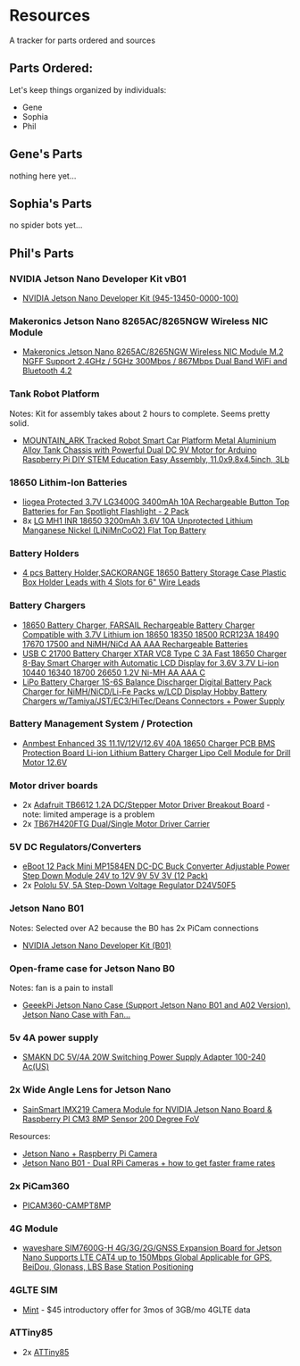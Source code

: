 # Resources

A tracker for parts ordered and sources

## Parts Ordered:

Let's keep things organized by individuals:

* Gene
* Sophia
* Phil

## Gene's Parts

nothing here yet...

## Sophia's Parts

no spider bots yet...

## Phil's Parts

### NVIDIA Jetson Nano Developer Kit vB01

* [NVIDIA Jetson Nano Developer Kit (945-13450-0000-100)](https://www.amazon.com/gp/product/B084DSDDLT/)

### Makeronics Jetson Nano 8265AC/8265NGW Wireless NIC Module

* [Makeronics Jetson Nano 8265AC/8265NGW Wireless NIC Module M.2 NGFF Support 2.4GHz / 5GHz 300Mbps / 867Mbps Dual Band WiFi and Bluetooth 4.2](https://www.amazon.com/gp/product/B07X2NLL85/)

### Tank Robot Platform

Notes: Kit for assembly takes about 2 hours to complete. Seems pretty solid.

* [MOUNTAIN_ARK Tracked Robot Smart Car Platform Metal Aluminium Alloy Tank Chassis with Powerful Dual DC 9V Motor for Arduino Raspberry Pi DIY STEM Education Easy Assembly, 11.0x9.8x4.5inch, 3Lb](https://www.amazon.com/gp/product/B07JPL6MHR/)

### 18650 Lithim-Ion Batteries

* [liogea Protected 3.7V LG3400G 3400mAh 10A Rechargeable Button Top Batteries for Fan Spotlight Flashlight - 2 Pack](https://www.amazon.com/gp/product/B07YBTQSQL/)
* 8x [LG MH1 INR 18650 3200mAh 3.6V 10A Unprotected Lithium Manganese Nickel (LiNiMnCoO2) Flat Top Battery](https://www.batteryjunction.com/lg-mh1-18650-3200mah-battery.html)

### Battery Holders

* [4 pcs Battery Holder,SACKORANGE 18650 Battery Storage Case Plastic Box Holder Leads with 4 Slots for 6" Wire Leads](https://www.amazon.com/gp/product/B06XSHT9HC/)

### Battery Chargers

* [18650 Battery Charger, FARSAIL Rechargeable Battery Charger Compatible with 3.7V Lithium ion 18650 18350 18500 RCR123A 18490 17670 17500 and NiMH/NiCd AA AAA Rechargeable Batteries](https://www.amazon.com/gp/product/B077VVNYLY/)
* [USB C 21700 Battery Charger XTAR VC8 Type C 3A Fast 18650 Charger 8-Bay Smart Charger with Automatic LCD Display for 3.6V 3.7V Li-ion 10440 16340 18700 26650 1.2V Ni-MH AA AAA C](https://www.amazon.com/gp/product/B07ZSHFFHF/)
* [LiPo Battery Charger 1S-6S Balance Discharger Digital Battery Pack Charger for NiMH/NiCD/Li-Fe Packs w/LCD Display Hobby Battery Chargers w/Tamiya/JST/EC3/HiTec/Deans Connectors + Power Supply ](https://www.amazon.com/gp/product/B07P71CKFW/)

### Battery Management System / Protection

* [Anmbest Enhanced 3S 11.1V/12V/12.6V 40A 18650 Charger PCB BMS Protection Board Li-ion Lithium Battery Charger Lipo Cell Module for Drill Motor 12.6V](https://www.amazon.com/gp/product/B07RPW8MM6/)

### Motor driver boards

* 2x [Adafruit TB6612 1.2A DC/Stepper Motor Driver Breakout Board](https://www.amazon.com/gp/product/B00VY32VU4/) - note: limited amperage is a problem
* 2x [TB67H420FTG Dual/Single Motor Driver Carrier](https://www.pololu.com/product/2999)

### 5V DC Regulators/Converters

* [eBoot 12 Pack Mini MP1584EN DC-DC Buck Converter Adjustable Power Step Down Module 24V to 12V 9V 5V 3V (12 Pack)](https://www.amazon.com/gp/product/B01MQGMOKI/)
* 2x [Pololu 5V, 5A Step-Down Voltage Regulator D24V50F5](https://www.pololu.com/product/2851)

### Jetson Nano B01

Notes: Selected over A2 because the B0 has 2x PiCam connections

* [NVIDIA Jetson Nano Developer Kit (B01)](https://www.amazon.com/gp/product/B084DSDDLT/)

### Open-frame case for Jetson Nano B0

Notes: fan is a pain to install

* [GeeekPi Jetson Nano Case (Support Jetson Nano B01 and A02 Version), Jetson Nano Case with Fan...](https://www.amazon.com/gp/product/B07SXJHQD1/)

### 5v 4A power supply

* [SMAKN DC 5V/4A 20W Switching Power Supply Adapter 100-240 Ac(US)](https://www.amazon.com/gp/product/B01N4HYWAM/)

### 2x Wide Angle Lens for Jetson Nano

* [SainSmart IMX219 Camera Module for NVIDIA Jetson Nano Board & Raspberry PI CM3 8MP Sensor 200 Degree FoV ](https://www.amazon.com/SainSmart-IMX219-Camera-Module-Raspberry/dp/B07WR87J2W/)

Resources:

* [Jetson Nano + Raspberry Pi Camera](https://www.jetsonhacks.com/2019/04/02/jetson-nano-raspberry-pi-camera/)
* [Jetson Nano B01 - Dual RPi Cameras + how to get faster frame rates](https://www.youtube.com/watch?v=GQ3drRllX3I)

### 2x PiCam360

* [PICAM360-CAMPT8MP](https://store.picam360.com/#!/PICAM360-CAMPT8MP/p/87584243/category=0)

### 4G Module

* [waveshare SIM7600G-H 4G/3G/2G/GNSS Expansion Board for Jetson Nano Supports LTE CAT4 up to 150Mbps Global Applicable for GPS, BeiDou, Glonass, LBS Base Station Positioning](https://www.amazon.com/gp/product/B085MJD742/)

### 4GLTE SIM

* [Mint](https://www.mintmobile.com) - $45 introductory offer for 3mos of 3GB/mo 4GLTE data

### ATTiny85

* 2x [ATTiny85](https://www.mouser.com/productdetail/microchip-technology-atmel/attiny85-20pu?qs=8jWQYweyg6NCiiaOb5GI9Q%3D%3D)